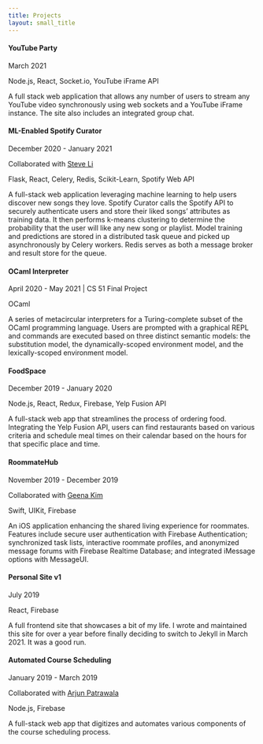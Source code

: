 ```yaml
---
title: Projects
layout: small_title
---
```


<div class="project">
    <div class="metadata">
        <h4>YouTube Party</h4>
        <p class="duration">March 2021</p>
        <p class="duration">Node.js, React, Socket.io, YouTube iFrame API</p>
    </div>
    <p class="description">
        A full stack web application that allows any number of users to stream any YouTube video synchronously using web
        sockets and a YouTube iFrame instance. The site also includes an integrated group chat.
    </p>
</div>

<div class="project">
    <div class="metadata">
        <h4>ML-Enabled Spotify Curator</h4>
        <p class="duration">December 2020 - January 2021</p>
        <p class="duration">
            Collaborated with <a href="https://steve-li.com" target="_blank" rel="noopener noreferrer">Steve Li</a>
        </p>
        <p class="duration">Flask, React, Celery, Redis, Scikit-Learn, Spotify Web API</p>
    </div>
    <p class="description">
        A full-stack web application leveraging machine learning to help users discover new songs they love. Spotify
        Curator calls the Spotify API to securely authenticate users and store their liked songs’ attributes as training
        data. It then performs k-means clustering to determine the probability that the user will like any new song or
        playlist. Model training and predictions are stored in a distributed task queue and picked up asynchronously by
        Celery workers. Redis serves as both a message broker and result store for the queue.
    </p>
</div>

<div class="project">
    <div class="metadata">
        <h4>OCaml Interpreter</h4>
        <p class="duration">April 2020 - May 2021 | CS 51 Final Project</p>
        <p class="duration">OCaml</p>
    </div>
    <p class="description">
        A series of metacircular interpreters for a Turing-complete subset of the OCaml programming language. Users are
        prompted with a graphical REPL and commands are executed based on three distinct semantic models: the
        substitution model, the dynamically-scoped environment model, and the lexically-scoped environment model.
    </p>
</div>

<div class="project">
    <div class="metadata">
        <h4>FoodSpace</h4>
        <p class="duration">December 2019 - January 2020</p>
        <p class="duration">Node.js, React, Redux, Firebase, Yelp Fusion API</p>
    </div>
    <p class="description">
        A full-stack web app that streamlines the process of ordering food. Integrating the Yelp Fusion API, users can find
        restaurants based on various criteria and schedule meal times on their calendar based on the hours for that specific
        place and time.
    </p>
</div>

<div class="project">
    <div class="metadata">
        <h4>RoommateHub</h4>
        <p class="duration">November 2019 - December 2019</p>
        <p class="duration">
            Collaborated with
            <a href="https://github.com/gnakim" target="_blank" rel="noopener noreferrer">Geena Kim</a>
        </p>
        <p class="duration">Swift, UIKit, Firebase</p>
    </div>
    <p class="description">
        An iOS application enhancing the shared living experience for roommates. Features include secure user authentication
        with Firebase Authentication; synchronized task lists, interactive roommate profiles, and anonymized message forums
        with Firebase Realtime Database; and integrated iMessage options with MessageUI.
    </p>
</div>

<div class="project">
    <div class="metadata">
        <h4>Personal Site v1</h4>
        <p class="duration">July 2019</p>
        <p class="duration">React, Firebase</p>
    </div>
    <p class="description">
        A full frontend site that showcases a bit of my life. I wrote and maintained this site for over a year before finally
        deciding to switch to Jekyll in March 2021. It was a good run.
    </p>
</div>

<div class="project">
    <div class="metadata">
        <h4>Automated Course Scheduling</h4>
        <p class="duration">January 2019 - March 2019</p>
        <p class="duration">
            Collaborated with
            <a href="https://github.com/arjunpat" target="_blank" rel="noopener noreferrer">Arjun Patrawala</a>
        </p>
        <p class="duration">Node.js, Firebase</p>
    </div>
    <p class="description">
        A full-stack web app that digitizes and automates various components of the course scheduling process.
    </p>
</div>
